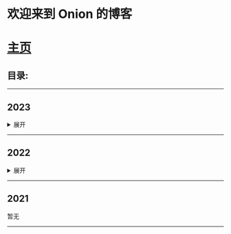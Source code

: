 # 欢迎来到 Onion 的博客

# [主页](https://bigonion.cn)

## 目录:

  <!-- HEAD -->
   <link rel="stylesheet" href="https://cdn.jsdelivr.net/npm/katex@0.16.4/dist/katex.min.css">
  <title>大聪花的博客</title>
  <meta name="keywords" content="博客,blog,大聪花,OpenAI,bigonion,Markdwon" />
  <meta name="author" content="bigonion,bigonion@bigonion.cn">
  <meta name="description" content="Bigonion大聪花的博客,博客,包含人工智能，AI,BP神经网络，JavaScript，线性代数，自控原理，现代控制理论，串口通讯等等知识...持续更新中...">
  <meta charset="utf-8">
  <meta name="viewport" content="width=device-width, initial-scale=1.0">
  <link rel="stylesheet" href="https://cdn.jsdelivr.net/npm/katex@0.16.4/dist/katex.min.css">
  <!-- HEAD -->

---

## 2023

<details id="latestList" class="details">
<summary>展开</summary>
<br>
<a href="./articles/2023/如何消除JS异步传染性.html">如何消除JS异步传染性？</a><br><br>



<a href="./articles/2023/到底什么是比特率和波特率？.html">到底什么是比特率和波特率？</a><br><br>

<a href="./articles/2023/什么是 RS232 串口通讯.html">什么是 RS232 串口通讯协议？</a><br><br>

<a href="./articles/2023/axios如何让请求走socks或http代理Proxy？.html">axios 如何让请求走 socks/http 代理 Proxy？</a><br><br>

<a href="./articles/2023/初识BP神经网络(一).html">初识 BP 神经网络(一)</a><br><br>

<a href="./articles/2023/线性代数之几何重数&代数重数的理解(一).html">线性代数之几何重数&代数重数的理解(一)</a><br><br>

<a href="./articles/2023/线性代数之几何重数&代数重数的理解(二)-矩阵指数的求解.html">线性代数之几何重数&代数重数的理解(二)-矩阵指数的求解</a><br><br>

<a href="./articles/2023/线性代数分解能控能观性矩阵.html">N 维 LTI 系统的能控、能观性分解的 matlab 实现</a><br><br>

</details>

---

## 2022

<details class="details">
<summary>展开</summary>
<br>

<a href="https://www.bilibili.com/read/cv19446735?spm_id_from=333.999.0.0">数电实验 2：实验八、基于 Multisim 的触摸延时灯设计</a><br><br>

<a href="https://bbs.tampermonkey.net.cn/thread-3873-1-1.html">草履虫都能看懂的 chatGPT-AI 接入谷歌必应实战教学（三）eventStream 的数据处理</a><br><br>

<a href="https://bbs.tampermonkey.net.cn/thread-3863-1-1.html">草履虫都能看懂的 chatGPT-AI 接入谷歌必应实战教学（二）eventStream 的接收</a><br><br>

<a href="https://bbs.tampermonkey.net.cn/thread-3857-1-1.html">草履虫都能看懂的 chatGPT-AI 接入谷歌必应实战教学（一）开端</a><br><br>

<a href="./articles/2022/软路由指南.html">【Openwrt】从入手软路由到刷机到文件服务器到 Nodejs 到 docker home-assistant 智能网关</a><br><br>

<a href="https://www.bilibili.com/read/cv15891451?spm_id_from=333.999.0.0">【刷机】小米平板 1 刷 ROM 时出现 E1001 Error：7 和 twrp 恢复备份报错 Error：255 的解决方法</a><br><br>

</details>

---

## 2021

暂无

---

<!-- 分 割 线 -->

<br>
<br>
<style>
    .details{
        /* font-size:20px; */
        transition:2s;
    }
</style>

<script>
    window.onload=()=>{
        document.querySelector("#latestList > summary").click()
        document.title="大聪花的博客"
    }
</script>

<!-- 博客配置区 v0.1.0  -->

<script>
const description = document.createElement('description');
description instanceof HTMLUnknownElement // true
description instanceof HTMLElement // true
</script>

<style>
    config{
        display:none;
    }
    .blogConfig{
        display:none;
    }
    description{
        display:none;
    }
</style>

<!-- <config class="blogConfig" style="display:none;">
{
    "isNew":false,
    "onTop":false,
    "display":true,
    "recommendation":"",
    "tags":{},
    "picURL":"",
    "time":""
}
</config> -->
<description>
/*
* @description 博客配置描述
* @Type.d.ts 
* 
  interface Tagtype {
  tagName: String;
  color: String;
}
* 
* @param isNew boolean
* @param display boolean
* @param onTop boolean
* @param recommendation String
* @param tags Tagtype
* @param pic String
* @param time String
*/
</description>

<!-- 博客配置区  -->
